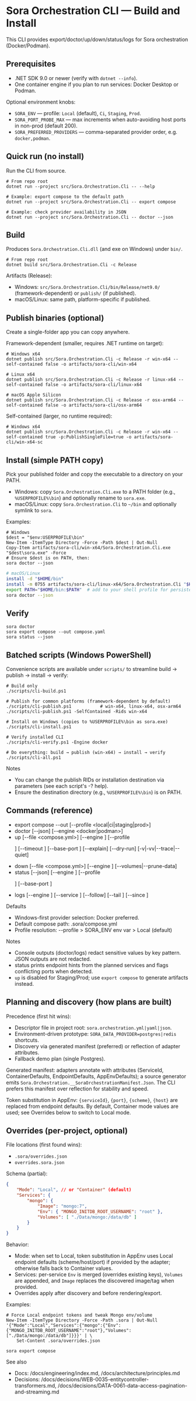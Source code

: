 ﻿# Sora Orchestration CLI — Build and Install

This CLI provides export/doctor/up/down/status/logs for Sora orchestration (Docker/Podman).

## Prerequisites
- .NET SDK 9.0 or newer (verify with `dotnet --info`).
- One container engine if you plan to run services: Docker Desktop or Podman.

Optional environment knobs:
- `SORA_ENV` — profile: `Local` (default), `Ci`, `Staging`, `Prod`.
- `SORA_PORT_PROBE_MAX` — max increments when auto-avoiding host ports in non-prod (default 200).
- `SORA_PREFERRED_PROVIDERS` — comma-separated provider order, e.g. `docker,podman`.

## Quick run (no install)
Run the CLI from source.

```pwsh
# From repo root
dotnet run --project src/Sora.Orchestration.Cli -- --help

# Example: export compose to the default path
dotnet run --project src/Sora.Orchestration.Cli -- export compose

# Example: check provider availability in JSON
dotnet run --project src/Sora.Orchestration.Cli -- doctor --json
```

## Build
Produces `Sora.Orchestration.Cli.dll` (and exe on Windows) under `bin/`.

```pwsh
# From repo root
dotnet build src/Sora.Orchestration.Cli -c Release
```

Artifacts (Release):
- Windows: `src/Sora.Orchestration.Cli/bin/Release/net9.0/` (framework-dependent) or `publish/` (if published).
- macOS/Linux: same path, platform-specific if published.

## Publish binaries (optional)
Create a single-folder app you can copy anywhere.

Framework-dependent (smaller, requires .NET runtime on target):
```pwsh
# Windows x64
dotnet publish src/Sora.Orchestration.Cli -c Release -r win-x64 --self-contained false -o artifacts/sora-cli/win-x64

# Linux x64
dotnet publish src/Sora.Orchestration.Cli -c Release -r linux-x64 --self-contained false -o artifacts/sora-cli/linux-x64

# macOS Apple Silicon
dotnet publish src/Sora.Orchestration.Cli -c Release -r osx-arm64 --self-contained false -o artifacts/sora-cli/osx-arm64
```

Self-contained (larger, no runtime required):
```pwsh
# Windows x64
dotnet publish src/Sora.Orchestration.Cli -c Release -r win-x64 --self-contained true -p:PublishSingleFile=true -o artifacts/sora-cli/win-x64-sc
```

## Install (simple PATH copy)
Pick your published folder and copy the executable to a directory on your PATH.

- Windows: copy `Sora.Orchestration.Cli.exe` to a PATH folder (e.g., `%USERPROFILE%\bin`) and optionally rename to `sora.exe`.
- macOS/Linux: copy `Sora.Orchestration.Cli` to `~/bin` and optionally symlink to `sora`.

Examples:
```pwsh
# Windows
$dest = "$env:USERPROFILE\bin"
New-Item -ItemType Directory -Force -Path $dest | Out-Null
Copy-Item artifacts/sora-cli/win-x64/Sora.Orchestration.Cli.exe "$dest\sora.exe" -Force
# Ensure $dest is on PATH, then:
sora doctor --json
```

```bash
# macOS/Linux
install -d "$HOME/bin"
install -m 0755 artifacts/sora-cli/linux-x64/Sora.Orchestration.Cli "$HOME/bin/sora"
export PATH="$HOME/bin:$PATH"  # add to your shell profile for persistence
sora doctor --json
```

## Verify
```pwsh
sora doctor
sora export compose --out compose.yaml
sora status --json
```

## Batched scripts (Windows PowerShell)
Convenience scripts are available under `scripts/` to streamline build → publish → install → verify:

```pwsh
# Build only
./scripts/cli-build.ps1

# Publish for common platforms (framework-dependent by default)
./scripts/cli-publish.ps1           # win-x64, linux-x64, osx-arm64
./scripts/cli-publish.ps1 -SelfContained -Rids win-x64

# Install on Windows (copies to %USERPROFILE%\bin as sora.exe)
./scripts/cli-install.ps1

# Verify installed CLI
./scripts/cli-verify.ps1 -Engine docker

# Do everything: build → publish (win-x64) → install → verify
./scripts/cli-all.ps1
```

Notes
- You can change the publish RIDs or installation destination via parameters (see each script's -? help).
- Ensure the destination directory (e.g., `%USERPROFILE%\bin`) is on PATH.

## Commands (reference)
- export compose --out <path> [--profile <local|ci|staging|prod>]
- doctor [--json] [--engine <docker|podman>]
- up [--file <compose.yml>] [--engine <id>] [--profile <p>] [--timeout <seconds>] [--base-port <n>] [--explain] [--dry-run] [-v|-vv|--trace|--quiet]
- down [--file <compose.yml>] [--engine <id>] [--volumes|--prune-data]
- status [--json] [--engine <id>] [--profile <p>] [--base-port <n>]
- logs [--engine <id>] [--service <name>] [--follow] [--tail <n>] [--since <duration>]

Defaults
- Windows-first provider selection: Docker preferred.
- Default compose path: .sora/compose.yml
- Profile resolution: --profile > SORA_ENV env var > Local (default)

Notes
- Console outputs (doctor/logs) redact sensitive values by key pattern. JSON outputs are not redacted.
- status prints endpoint hints from the planned services and flags conflicting ports when detected.
- `up` is disabled for Staging/Prod; use `export compose` to generate artifacts instead.

## Planning and discovery (how plans are built)

Precedence (first hit wins):
- Descriptor file in project root: `sora.orchestration.yml|yaml|json`.
- Environment-driven prototype: `SORA_DATA_PROVIDER=postgres|redis` shortcuts.
- Discovery via generated manifest (preferred) or reflection of adapter attributes.
- Fallback demo plan (single Postgres).

Generated manifest: adapters annotate with attributes (ServiceId, ContainerDefaults, EndpointDefaults, AppEnvDefaults); a source generator emits `Sora.Orchestration.__SoraOrchestrationManifest.Json`. The CLI prefers this manifest over reflection for stability and speed.

Token substitution in AppEnv: `{serviceId}`, `{port}`, `{scheme}`, `{host}` are replaced from endpoint defaults. By default, Container mode values are used; see Overrides below to switch to Local mode.

## Overrides (per-project, optional)

File locations (first found wins):
- `.sora/overrides.json`
- `overrides.sora.json`

Schema (partial):
```json
{
	"Mode": "Local", // or "Container" (default)
	"Services": {
		"mongo": {
			"Image": "mongo:7",
			"Env": { "MONGO_INITDB_ROOT_USERNAME": "root" },
			"Volumes": [ "./Data/mongo:/data/db" ]
		}
	}
}
```

Behavior:
- Mode: when set to Local, token substitution in AppEnv uses Local endpoint defaults (scheme/host/port) if provided by the adapter; otherwise falls back to Container values.
- Services: per-service `Env` is merged (overrides existing keys), `Volumes` are appended, and `Image` replaces the discovered image/tag when provided.
- Overrides apply after discovery and before rendering/export.

Examples:
```pwsh
# Force Local endpoint tokens and tweak Mongo env/volume
New-Item -ItemType Directory -Force -Path .sora | Out-Null
'{"Mode":"Local","Services":{"mongo":{"Env":{"MONGO_INITDB_ROOT_USERNAME":"root"},"Volumes":["./Data/mongo:/data/db"]}}}' | \
	Set-Content .sora/overrides.json

sora export compose
```

See also
- Docs: /docs/engineering/index.md, /docs/architecture/principles.md
- Decisions: /docs/decisions/WEB-0035-entitycontroller-transformers.md, /docs/decisions/DATA-0061-data-access-pagination-and-streaming.md
